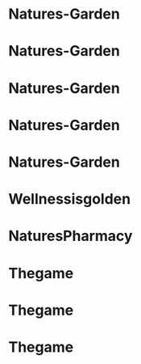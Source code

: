 # Natures-Garden
# Natures-Garden
# Natures-Garden
# Natures-Garden
# Natures-Garden
# Wellnessisgolden
# NaturesPharmacy
# Thegame
# Thegame
# Thegame
